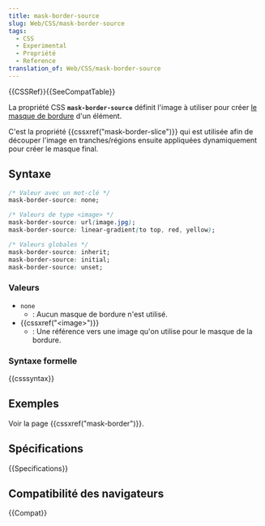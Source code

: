 ```yaml
---
title: mask-border-source
slug: Web/CSS/mask-border-source
tags:
  - CSS
  - Experimental
  - Propriété
  - Reference
translation_of: Web/CSS/mask-border-source
---
```


{{CSSRef}}{{SeeCompatTable}}

La propriété CSS **`mask-border-source`** définit l'image à utiliser pour créer [le masque de bordure](/fr/docs/Web/CSS/mask-border) d'un élément.

C'est la propriété {{cssxref("mask-border-slice")}} qui est utilisée afin de découper l'image en tranches/régions ensuite appliquées dynamiquement pour créer le masque final.

## Syntaxe

```css
/* Valeur avec un mot-clé */
mask-border-source: none;

/* Valeurs de type <image> */
mask-border-source: url(image.jpg);
mask-border-source: linear-gradient(to top, red, yellow);

/* Valeurs globales */
mask-border-source: inherit;
mask-border-source: initial;
mask-border-source: unset;
```

### Valeurs

- `none`
  - : Aucun masque de bordure n'est utilisé.
- {{cssxref("&lt;image&gt;")}}
  - : Une référence vers une image qu'on utilise pour le masque de la bordure.

### Syntaxe formelle

{{csssyntax}}

## Exemples

Voir la page {{cssxref("mask-border")}}.

## Spécifications

{{Specifications}}

## Compatibilité des navigateurs

{{Compat}}
